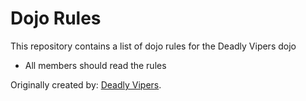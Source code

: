 Dojo Rules
==========

This repository contains a list of dojo rules for the Deadly Vipers dojo

* All members should read the rules

Originally created by: [Deadly Vipers](https://github.com/deadlyvipers).
